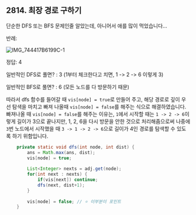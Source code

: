 ## 2814. 최장 경로 구하기

단순한 DFS 또는 BFS 문제인줄 알았는데, 아니어서 애를 많이 먹었습니다...
  

반례:
  
![IMG_744417B6199C-1](https://github.com/passgiant/ssafy_study/assets/64718002/76cf7260-ae44-4462-b603-f3bb7bd960ad)

  
정답: 4
  
일반적인 DFS로 풀면? : 3 (1부터 체크한다고 치면, 1 -> 2 -> 6 이렇게 3)
  
일반적인 BFS로 풀면? : 6 (모든 노드를 다 방문하기 때문)

  
따라서 dfs 함수를 들어갈 때 `vis[node] = true`로 만들어 주고, 해당 경로로 깊이 우선 탐색을 마치고 빠져 나올때 `vis[node] = false`를 해주는 식으로 해결하였습니다.
빠져나올 때 `vis[node] = false`를 해주는 이유는, `1`에서 시작할 때는 `1 -> 2 -> 6`이렇게 길이가 3으로 끝나지만, 1, 2, 6을 다시 방문을 안한 것으로 처리해줌으로써
나중에 `3`번 노드에서 시작했을 때 `3 -> 1 -> 2 -> 6`으로 길이가 4인 경로를 탐색할 수 있도록 하기 위함입니다.

  

```java
    private static void dfs(int node, int dist) {
        ans = Math.max(ans, dist);
        vis[node] = true;
        
        List<Integer> nexts = adj.get(node);
        for(int next : nexts) {
            if(vis[next]) continue;
            dfs(next, dist+1);
        }
        
        vis[node] = false; // ⭐️ 이부분이 포인트
    }
```
